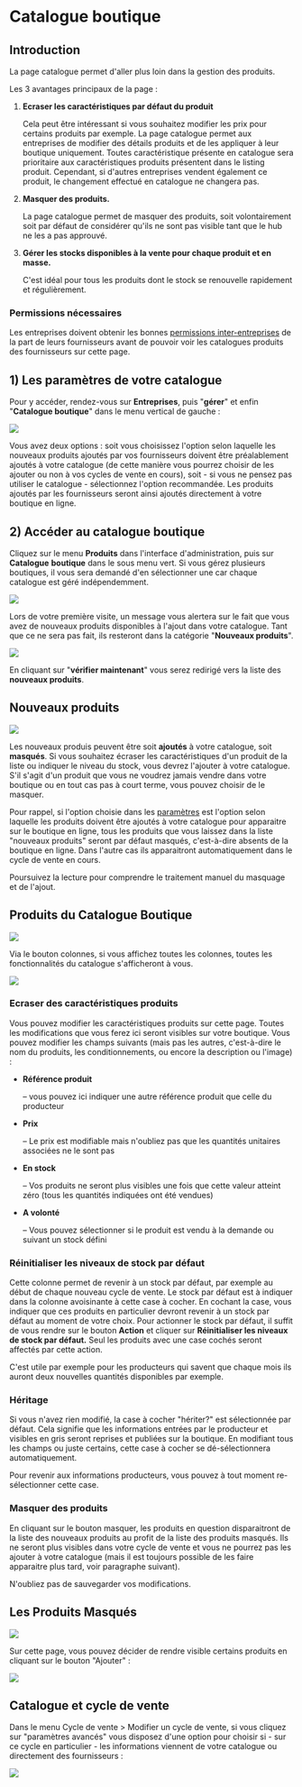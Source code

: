 # Catalogue boutique

## Introduction

La page catalogue permet d'aller plus loin dans la gestion des produits. 

Les 3 avantages principaux de la page :

1. **Ecraser les caractéristiques par défaut du produit**

   Cela peut être intéressant si vous souhaitez modifier les prix pour certains produits par exemple. La page catalogue permet aux entreprises de modifier des détails produits et de les appliquer à leur boutique uniquement. Toutes caractéristique présente en catalogue sera prioritaire aux caractéristiques produits présentent dans le listing produit. Cependant, si d'autres entreprises vendent également ce produit, le changement effectué en catalogue ne changera pas. 

2. **Masquer des produits.**

   La page catalogue permet de masquer des produits, soit volontairement soit par défaut de considérer qu'ils ne sont pas visible tant que le hub ne les a pas approuvé.

3. **Gérer les stocks disponibles à la vente pour chaque produit et en masse.** 

   C'est idéal pour tous les produits dont le stock se renouvelle rapidement et régulièrement.

### Permissions nécessaires

Les entreprises doivent obtenir les bonnes [permissions inter-entreprises](../votre-profil/e2e-permissions.md) de la part de leurs fournisseurs avant de pouvoir voir les catalogues produits des fournisseurs sur cette page.

## 1\) Les paramètres de votre catalogue

Pour y accéder, rendez-vous sur **Entreprises**, puis "**gérer**" et enfin "**Catalogue boutique**" dans le menu vertical de gauche :

![](../../.gitbook/assets/image%20%2869%29.png)

Vous avez deux options : soit vous choisissez l'option selon laquelle les nouveaux produits ajoutés par vos fournisseurs doivent être préalablement ajoutés à votre catalogue \(de cette manière vous pourrez choisir de les ajouter ou non à vos cycles de vente en cours\), soit - si vous ne pensez pas utiliser le catalogue - sélectionnez l'option recommandée. Les produits ajoutés par les fournisseurs seront ainsi ajoutés directement à votre boutique en ligne.

## 2\) Accéder au catalogue boutique

Cliquez sur le menu **Produits** dans l'interface d'administration, puis sur **Catalogue** **boutique** dans le sous menu vert. Si vous gérez plusieurs boutiques, il vous sera demandé d'en sélectionner une car chaque catalogue est géré indépendemment.

![](../../.gitbook/assets/image%20%2841%29.png)

Lors de votre première visite, un message vous alertera sur le fait que vous avez de nouveaux produits disponibles à l'ajout dans votre catalogue. Tant que ce ne sera pas fait, ils resteront dans la catégorie "**Nouveaux produits**".

![](../../.gitbook/assets/image%20%2824%29.png)

En cliquant sur "**vérifier maintenant**" vous serez redirigé vers la liste des **nouveaux produits**.

## Nouveaux produits

![](../../.gitbook/assets/image%20%2831%29.png)

Les nouveaux produis peuvent être soit **ajoutés** à votre catalogue, soit **masqués**. Si vous souhaitez écraser les caractéristiques d'un produit de la liste ou indiquer le niveau du stock, vous devrez l'ajouter à votre catalogue. S'il s'agit d'un produit que vous ne voudrez jamais vendre dans votre boutique ou en tout cas pas à court terme, vous pouvez choisir de le masquer.

Pour rappel, si l'option choisie dans les [paramètres](inventory-tool.md#1-les-parametres-de-votre-catalogue) est l'option selon laquelle les produits doivent être ajoutés à votre catalogue pour apparaitre sur le boutique en ligne, tous les produits que vous laissez dans la liste "nouveaux produits" seront par défaut masqués, c'est-à-dire absents de la boutique en ligne. Dans l'autre cas ils apparaitront automatiquement dans le cycle de vente en cours. 

Poursuivez la lecture pour comprendre le traitement manuel du masquage et de l'ajout.

## Produits du Catalogue Boutique

![](../../.gitbook/assets/image%20%2883%29.png)

Via le bouton colonnes, si vous affichez toutes les colonnes, toutes les fonctionnalités du catalogue s'afficheront à vous.

![](../../.gitbook/assets/image%20%2864%29.png)

### Ecraser des caractéristiques produits

Vous pouvez modifier les caractéristiques produits sur cette page. Toutes les modifications que vous ferez ici seront visibles sur votre boutique. Vous pouvez modifier les champs suivants \(mais pas les autres, c'est-à-dire le nom du produits, les conditionnements, ou encore la description ou l'image\) :

* **Référence produit**

  – vous pouvez ici indiquer une autre référence produit que celle du producteur

* **Prix**

  – Le prix est modifiable mais n'oubliez pas que les quantités unitaires associées ne le sont pas

* **En stock**

  – Vos produits ne seront plus visibles une fois que cette valeur atteint zéro \(tous les quantités indiquées ont été vendues\)

* **A volonté**

  – Vous pouvez sélectionner si le produit est vendu à la demande ou suivant un stock défini

### Réinitialiser les niveaux de stock par défaut

Cette colonne permet de revenir à un stock par défaut, par exemple au début de chaque nouveau cycle de vente. Le stock par défaut est à indiquer dans la colonne avoisinante à cette case à cocher. En cochant la case, vous indiquer que ces produits en particulier devront revenir à un stock par défaut au moment de votre choix. Pour actionner le stock par défaut, il suffit de vous rendre sur le bouton **Action** et cliquer sur **Réinitialiser les niveaux de stock par défaut.** Seul les produits avec une case cochés seront affectés par cette action.

C'est utile par exemple pour les producteurs qui savent que chaque mois ils auront deux nouvelles quantités disponibles par exemple.

### **Héritage**

Si vous n'avez rien modifié, la case à cocher "hériter?" est sélectionnée par défaut. Cela signifie que les informations entrées par le producteur et visibles en gris seront reprises et publiées sur la boutique. En modifiant tous les champs ou juste certains, cette case à cocher se dé-sélectionnera automatiquement.

Pour revenir aux informations producteurs, vous pouvez à tout moment re-sélectionner cette case.

### Masquer des produits

En cliquant sur le bouton masquer, les produits en question disparaitront de la liste des nouveaux produits au profit de la liste des produits masqués. Ils ne seront plus visibles dans votre cycle de vente et vous ne pourrez pas les ajouter à votre catalogue \(mais il est toujours possible de les faire apparaitre plus tard, voir paragraphe suivant\).

N'oubliez pas de sauvegarder vos modifications.

## Les Produits Masqués

![](../../.gitbook/assets/image%20%2822%29.png)

Sur cette page, vous pouvez décider de rendre visible certains produits en cliquant sur le bouton "Ajouter" :

![](../../.gitbook/assets/image%20%2849%29.png)

## Catalogue et cycle de vente

Dans le menu Cycle de vente &gt; Modifier un cycle de vente, si vous cliquez sur "paramètres avancés" vous disposez d'une option pour choisir si - sur ce cycle en particulier - les informations viennent de votre catalogue ou directement des fournisseurs :

![](../../.gitbook/assets/image%20%2892%29.png)

